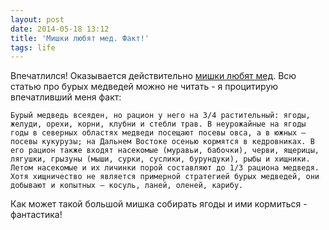 ```yaml
---
layout: post
date: 2014-05-18 13:12
title: 'Мишки любят мед. Факт!'
tags: life
---
```


Впечатлился! Оказывается действительно [мишки любят мед](http://ru.wikipedia.org/wiki/%D0%9C%D0%B5%D0%B4%D0%B2%D0%B5%D0%B4%D1%8C_%D0%B1%D1%83%D1%80%D1%8B%D0%B9). Всю статью про бурых медведей можно не читать - я процитирую впечатливший меня факт:

    Бурый медведь всеяден, но рацион у него на 3/4 растительный: ягоды, желуди, орехи, корни, клубни и стебли трав. В неурожайные на ягоды годы в северных областях медведи посещают посевы овса, а в южных — посевы кукурузы; на Дальнем Востоке осенью кормятся в кедровниках. В его рацион также входят насекомые (муравьи, бабочки), черви, ящерицы, лягушки, грызуны (мыши, сурки, суслики, бурундуки), рыбы и хищники. Летом насекомые и их личинки порой составляют до 1/3 рациона медведя. Хотя хищничество не является примерной стратегией бурых медведей, они добывают и копытных — косуль, ланей, оленей, карибу.


Как может такой большой мишка собирать ягоды и ими кормиться - фантастика!


